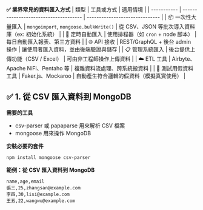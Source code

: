 <b>✅ 業界常見的資料匯入方式</b>
| 類型          | 工具或方式                                 | 適用情境                           |
| ----------- | ------------------------------------- | ------------------------------ |
| 📦 一次性大量匯入  | `mongoimport`, `mongoose.bulkWrite()` | 從 CSV、JSON 等批次導入資料庫（ex: 初始化系統） |
| 🔄 定時自動匯入   | 使用排程器（如 `cron` + node 腳本）             | 每日自動匯入報表、第三方資料                 |
| 🌐 API 接收   | REST/GraphQL + 後台 admin 操作            | 讓使用者匯入資料，並由後端驗證與儲存             |
| 📋 管理系統匯入   | 後台提供上傳功能（CSV / Excel）                 | 可由非工程師操作上傳資料                   |
| ☁️ ETL 工具   | Airbyte、Apache NiFi、Pentaho 等         | 複雜資料流處理、跨系統搬資料                 |
| 🧪 測試用假資料工具 | Faker.js、Mockaroo                     | 自動產生符合邏輯的假資料（模擬真實使用）           |

## ✅ 1. 從 CSV 匯入資料到 MongoDB

<b>需要的工具</b>
*   csv-parser 或 papaparse 用來解析 CSV 檔案
*   mongoose 用來操作 MongoDB

<b>安裝必要的套件</b>

```bash
npm install mongoose csv-parser
```

<b>範例：從 CSV 匯入資料到 MongoDB</b>

```csv
name,age,email
張三,25,zhangsan@example.com
李四,30,lisi@example.com
王五,22,wangwu@example.com
``` 